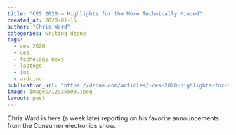 ```yaml
---
title: "CES 2020 — Highlights for the More Technically Minded"
created_at: 2020-01-15
author: "Chris Ward"
categories: writing dzone
tags: 
  - ces 2020
  - ces
  - techology news
  - laptops
  - iot
  - arduino
publication_url: "https://dzone.com/articles/-ces-2020-highlights-for-the-more-technically-mind"
image: images/12935500.jpeg
layout: post
---
```

Chris Ward is here (a week late) reporting on his favorite announcements from the Consumer electronics show.

